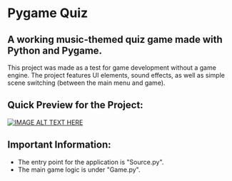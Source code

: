 # Pygame Quiz

## A working music-themed quiz game made with Python and Pygame. 

This project was made as a test for game development without a game engine. The project features UI elements, sound effects, as well as simple scene switching (between the main menu and game). 

## Quick Preview for the Project:
[![IMAGE ALT TEXT HERE](https://img.youtube.com/vi/ZKIrkrHKp-A.jpg)](https://www.youtube.com/watch?v=ZKIrkrHKp-A)

## Important Information:
* The entry point for the application is "Source.py".
* The main game logic is under "Game.py".
